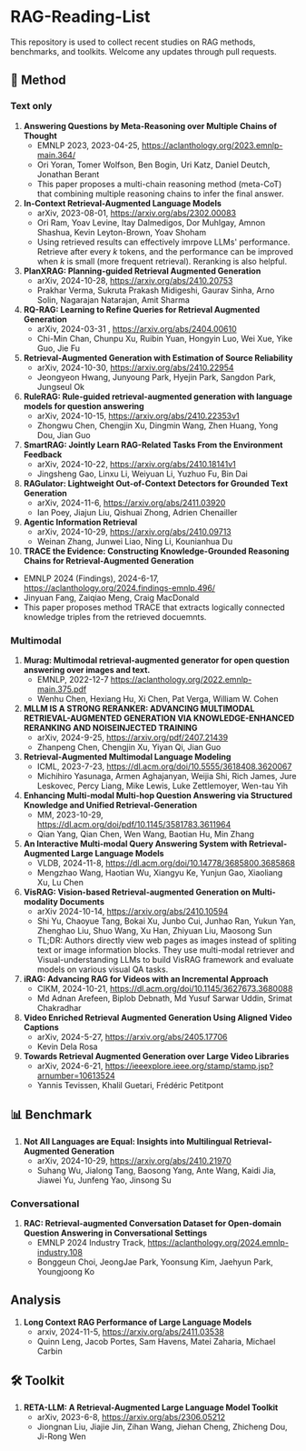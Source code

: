 # RAG-Reading-List

This repository is used to collect recent studies on RAG methods, benchmarks, and toolkits. Welcome any updates through pull requests.

## 📄 Method

### Text only
1. **Answering Questions by Meta-Reasoning over Multiple Chains of Thought**
   - EMNLP 2023, 2023-04-25, https://aclanthology.org/2023.emnlp-main.364/
   - Ori Yoran, Tomer Wolfson, Ben Bogin, Uri Katz, Daniel Deutch, Jonathan Berant
   - This paper proposes a multi-chain reasoning method (meta-CoT) that combining multiple reasoning chains to infer the final answer.
2. **In-Context Retrieval-Augmented Language Models**
   - arXiv, 2023-08-01, https://arxiv.org/abs/2302.00083
   - Ori Ram, Yoav Levine, Itay Dalmedigos, Dor Muhlgay, Amnon Shashua, Kevin Leyton-Brown, Yoav Shoham
   - Using retrieved results can effectively imrpove LLMs' performance. Retrieve after every $k$ tokens, and the performance can be improved when $k$ is small (more frequent retrieval). Reranking is also helpful.
3. **PlanXRAG: Planning-guided Retrieval Augmented Generation**
   - arXiv, 2024-10-28, https://arxiv.org/abs/2410.20753
   - Prakhar Verma, Sukruta Prakash Midigeshi, Gaurav Sinha, Arno Solin, Nagarajan Natarajan, Amit Sharma
4. **RQ-RAG: Learning to Refine Queries for Retrieval Augmented Generation**
   - arXiv, 2024-03-31 , https://arxiv.org/abs/2404.00610
   - Chi-Min Chan, Chunpu Xu, Ruibin Yuan, Hongyin Luo, Wei Xue, Yike Guo, Jie Fu
5. **Retrieval-Augmented Generation with Estimation of Source Reliability**
   - arXiv, 2024-10-30, https://arxiv.org/abs/2410.22954
   - Jeongyeon Hwang, Junyoung Park, Hyejin Park, Sangdon Park, Jungseul Ok
6. **RuleRAG: Rule-guided retrieval-augmented generation with language models for question answering**
   - arXiv, 2024-10-15, https://arxiv.org/abs/2410.22353v1
   - Zhongwu Chen, Chengjin Xu, Dingmin Wang, Zhen Huang, Yong Dou, Jian Guo
7. **SmartRAG: Jointly Learn RAG-Related Tasks From the Environment Feedback**
   - arXiv, 2024-10-22, https://arxiv.org/abs/2410.18141v1
   - Jingsheng Gao, Linxu Li, Weiyuan Li, Yuzhuo Fu, Bin Dai
8. **RAGulator: Lightweight Out-of-Context Detectors for Grounded Text Generation**
   - arXiv, 2024-11-6, https://arxiv.org/abs/2411.03920
   - Ian Poey, Jiajun Liu, Qishuai Zhong, Adrien Chenailler
9. **Agentic Information Retrieval**
   - arXiv, 2024-10-29, https://arxiv.org/abs/2410.09713
   - Weinan Zhang, Junwei Liao, Ning Li, Kounianhua Du
10. **TRACE the Evidence: Constructing Knowledge-Grounded Reasoning Chains for Retrieval-Augmented Generation**
   - EMNLP 2024 (Findings), 2024-6-17, https://aclanthology.org/2024.findings-emnlp.496/
   - Jinyuan Fang, Zaiqiao Meng, Craig MacDonald
   - This paper proposes method TRACE that extracts logically connected knowledge triples from the retrieved docuemnts.
     
### Multimodal
1. **Murag: Multimodal retrieval-augmented generator for open question answering over images and text.**
   - EMNLP, 2022-12-7 https://aclanthology.org/2022.emnlp-main.375.pdf
   - Wenhu Chen, Hexiang Hu, Xi Chen, Pat Verga, William W. Cohen
2. **MLLM IS A STRONG RERANKER: ADVANCING MULTIMODAL RETRIEVAL-AUGMENTED GENERATION VIA KNOWLEDGE-ENHANCED RERANKING AND NOISEINJECTED TRAINING**
   - arXiv, 2024-9-25, https://arxiv.org/pdf/2407.21439 
   - Zhanpeng Chen, Chengjin Xu, Yiyan Qi, Jian Guo
3. **Retrieval-Augmented Multimodal Language Modeling**
   - ICML, 2023-7-23, https://dl.acm.org/doi/10.5555/3618408.3620067 
   - Michihiro Yasunaga, Armen Aghajanyan, Weijia Shi, Rich James, Jure Leskovec, Percy Liang, Mike Lewis, Luke Zettlemoyer, Wen-tau Yih
4. **Enhancing Multi-modal Multi-hop Question Answering via Structured Knowledge and Unified Retrieval-Generation**
   - MM, 2023-10-29, https://dl.acm.org/doi/pdf/10.1145/3581783.3611964
   - Qian Yang, Qian Chen, Wen Wang, Baotian Hu, Min Zhang
5. **An Interactive Multi-modal Query Answering System with Retrieval-Augmented Large Language Models**
   - VLDB, 2024-11-8, https://dl.acm.org/doi/10.14778/3685800.3685868 
   - Mengzhao Wang, Haotian Wu, Xiangyu Ke, Yunjun Gao, Xiaoliang Xu, Lu Chen
6. **VisRAG: Vision-based Retrieval-augmented Generation on Multi-modality Documents**
   - arXiv 2024-10-14, https://arxiv.org/abs/2410.10594
   - Shi Yu, Chaoyue Tang, Bokai Xu, Junbo Cui, Junhao Ran, Yukun Yan, Zhenghao Liu, Shuo Wang, Xu Han, Zhiyuan Liu, Maosong Sun
   - TL;DR: Authors directly view web pages as images instead of spliting text or image information blocks. They use multi-modal retriever and Visual-understanding LLMs to build VisRAG framework and evaluate models on various visual QA tasks.
7. **iRAG: Advancing RAG for Videos with an Incremental Approach**
   - CIKM, 2024-10-21, https://dl.acm.org/doi/10.1145/3627673.3680088
   - Md Adnan Arefeen, Biplob Debnath, Md Yusuf Sarwar Uddin, Srimat Chakradhar
8. **Video Enriched Retrieval Augmented Generation Using Aligned Video Captions**
   - arXiv, 2024-5-27, https://arxiv.org/abs/2405.17706
   - Kevin Dela Rosa
9. **Towards Retrieval Augmented Generation over Large Video Libraries**
   - arXiv, 2024-6-21, https://ieeexplore.ieee.org/stamp/stamp.jsp?arnumber=10613524
   - Yannis Tevissen, Khalil Guetari, Frédéric Petitpont


## 📊 Benchmark
1. **Not All Languages are Equal: Insights into Multilingual Retrieval-Augmented Generation**
   - arXiv, 2024-10-29, https://arxiv.org/abs/2410.21970
   - Suhang Wu, Jialong Tang, Baosong Yang, Ante Wang, Kaidi Jia, Jiawei Yu, Junfeng Yao, Jinsong Su


### Conversational
1. **RAC: Retrieval-augmented Conversation Dataset for Open-domain Question Answering in Conversational Settings**
   - EMNLP 2024 Industry Track, https://aclanthology.org/2024.emnlp-industry.108
   - Bonggeun Choi, JeongJae Park, Yoonsung Kim, Jaehyun Park, Youngjoong Ko

## Analysis
1. **Long Context RAG Performance of Large Language Models**
   - arxiv, 2024-11-5, https://arxiv.org/abs/2411.03538
   - Quinn Leng, Jacob Portes, Sam Havens, Matei Zaharia, Michael Carbin

## 🛠️ Toolkit
1. **RETA-LLM: A Retrieval-Augmented Large Language Model Toolkit**
   - arXiv, 2023-6-8, https://arxiv.org/abs/2306.05212
   - Jiongnan Liu, Jiajie Jin, Zihan Wang, Jiehan Cheng, Zhicheng Dou, Ji-Rong Wen

